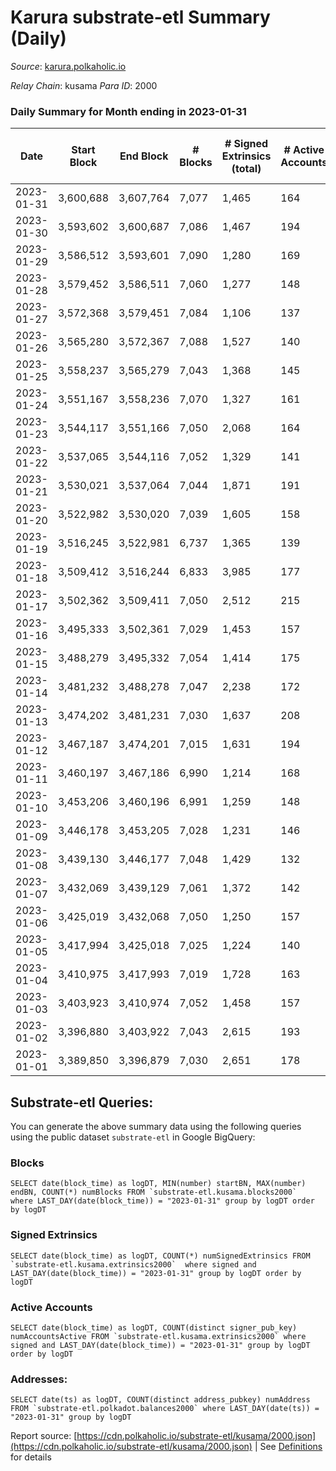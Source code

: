 # Karura substrate-etl Summary (Daily)

_Source_: [karura.polkaholic.io](https://karura.polkaholic.io)

*Relay Chain*: kusama
*Para ID*: 2000



### Daily Summary for Month ending in 2023-01-31


| Date | Start Block | End Block | # Blocks | # Signed Extrinsics (total) | # Active Accounts | # Passive | # New | # Addresses with Balances | # Events | # Transfers | # XCM Transfers In | # XCM Transfers Out |
| ---- | ----------- | --------- | -------- | --------------------------- | ----------------- | --------- | ----- | ------------------------- | -------- | ----------- | ------------------ | ------------------- |
| 2023-01-31 | 3,600,688 | 3,607,764 | 7,077  | 1,465 | 164 | 39 | 27 | 94,704 | 61,533 | 1,332 ($518,718.19) | 83 ($38,620.36) | 109 ($80,490.69) |
| 2023-01-30 | 3,593,602 | 3,600,687 | 7,086  | 1,467 | 194 | 42 | 18 | 94,680 | 61,747 | 1,337 ($231,695.23) | 101 ($47,324.94) | 97 ($63,818.21) |
| 2023-01-29 | 3,586,512 | 3,593,601 | 7,090  | 1,280 | 169 | 47 | 27 | 94,665 | 60,604 | 1,246 ($223,506.20) | 107 ($59,335.51) | 108 ($61,227.79) |
| 2023-01-28 | 3,579,452 | 3,586,511 | 7,060  | 1,277 | 148 | 29 | 12 | 94,643 | 60,364 | 1,143 ($290,682.94) | 81 ($43,315.37) | 84 ($47,939.97) |
| 2023-01-27 | 3,572,368 | 3,579,451 | 7,084  | 1,106 | 137 | 39 | 17 | 94,633 | 58,480 | 904 ($208,901.13) | 93 ($53,820.56) | 96 ($62,652.87) |
| 2023-01-26 | 3,565,280 | 3,572,367 | 7,088  | 1,527 | 140 | 43 | 12 | 94,620 | 62,411 | 1,444 ($405,321.55) | 108 ($54,168.05) | 96 ($67,541.16) |
| 2023-01-25 | 3,558,237 | 3,565,279 | 7,043  | 1,368 | 145 | 37 | 17 | 94,609 | 60,691 | 1,207 ($211,913.08) | 93 ($51,550.41) | 125 ($43,008.78) |
| 2023-01-24 | 3,551,167 | 3,558,236 | 7,070  | 1,327 | 161 | 28 | 13 | 94,594 | 60,771 | 1,208 ($221,971.57) | 126 ($56,806.46) | 153 ($61,408.66) |
| 2023-01-23 | 3,544,117 | 3,551,166 | 7,050  | 2,068 | 164 | 38 | 16 | 94,584 | 67,644 | 2,190 ($525,023.27) | 192 ($145,915.48) | 194 ($140,004.38) |
| 2023-01-22 | 3,537,065 | 3,544,116 | 7,052  | 1,329 | 141 | 36 | 19 | 94,569 | 60,952 | 1,374 ($349,063.91) | 103 ($37,536.56) | 127 ($58,811.65) |
| 2023-01-21 | 3,530,021 | 3,537,064 | 7,044  | 1,871 | 191 | 46 | 27 | 94,551 | 65,946 | 2,052 ($572,721.98) | 131 ($54,619.64) | 158 ($50,094.65) |
| 2023-01-20 | 3,522,982 | 3,530,020 | 7,039  | 1,605 | 158 | 45 | 22 | 94,529 | 64,041 | 1,733 ($400,458.69) | 179 ($85,026.25) | 188 ($122,536.98) |
| 2023-01-19 | 3,516,245 | 3,522,981 | 6,737  | 1,365 | 139 | 36 | 12 | 94,509 | 59,539 | 1,386 ($260,616.90) | 164 ($63,428.82) | 167 ($76,343.42) |
| 2023-01-18 | 3,509,412 | 3,516,244 | 6,833  | 3,985 | 177 | 41 | 15 | 94,497 | 76,526 | 2,245 ($529,931.12) | 279 ($131,730.23) | 258 ($140,898.78) |
| 2023-01-17 | 3,502,362 | 3,509,411 | 7,050  | 2,512 | 215 | 45 | 24 | 94,484 | 72,129 | 2,654 ($488,014.88) | 307 ($95,117.74) | 313 ($144,821.30) |
| 2023-01-16 | 3,495,333 | 3,502,361 | 7,029  | 1,453 | 157 | 34 | 19 | 94,461 | 61,695 | 1,458 ($307,256.70) | 102 ($17,774.97) | 111 ($56,785.16) |
| 2023-01-15 | 3,488,279 | 3,495,332 | 7,054  | 1,414 | 175 | 35 | 23 | 94,445 | 61,829 | 1,439 ($313,845.62) | 115 ($25,094.51) | 118 ($27,853.41) |
| 2023-01-14 | 3,481,232 | 3,488,278 | 7,047  | 2,238 | 172 | 39 | 22 | 94,427 | 68,636 | 2,265 ($500,317.36) | 165 ($61,728.20) | 206 ($72,720.69) |
| 2023-01-13 | 3,474,202 | 3,481,231 | 7,030  | 1,637 | 208 | 39 | 22 | 94,408 | 63,256 | 1,677 ($371,844.80) | 106 ($53,042.01) | 116 ($59,852.70) |
| 2023-01-12 | 3,467,187 | 3,474,201 | 7,015  | 1,631 | 194 | 44 | 26 | 94,388 | 62,227 | 1,414 ($316,059.45) | 87 ($16,342.21) | 131 ($40,180.06) |
| 2023-01-11 | 3,460,197 | 3,467,186 | 6,990  | 1,214 | 168 | 42 | 22 | 94,368 | 59,086 | 1,092 ($380,333.43) | 85 ($23,430.14) | 116 ($34,730.91) |
| 2023-01-10 | 3,453,206 | 3,460,196 | 6,991  | 1,259 | 148 | 32 | 18 | 94,349 | 59,267 | 1,026 ($190,541.99) | 92 ($45,380.10) | 96 ($76,674.55) |
| 2023-01-09 | 3,446,178 | 3,453,205 | 7,028  | 1,231 | 146 | 39 | 17 | 94,332 | 59,739 | 1,138 ($167,596.99) | 113 ($24,641.63) | 132 ($21,615.44) |
| 2023-01-08 | 3,439,130 | 3,446,177 | 7,048  | 1,429 | 132 | 40 | 18 | 94,318 | 61,135 | 1,246 ($199,061.51) | 102 ($15,079.39) | 135 ($22,104.07) |
| 2023-01-07 | 3,432,069 | 3,439,129 | 7,061  | 1,372 | 142 | 41 | 18 | 94,302 | 60,216 | 1,024 ($180,908.76) | 110 ($19,818.65) | 102 ($19,634.73) |
| 2023-01-06 | 3,425,019 | 3,432,068 | 7,050  | 1,250 | 157 | 38 | 21 | 94,284 | 59,899 | 1,213 ($214,053.33) | 67 ($16,286.07) | 84 ($16,437.61) |
| 2023-01-05 | 3,417,994 | 3,425,018 | 7,025  | 1,224 | 140 | 33 | 11 | 94,265 | 59,213 | 1,067 ($183,352.22) | 64 ($9,310.22) | 93 ($19,678.18) |
| 2023-01-04 | 3,410,975 | 3,417,993 | 7,019  | 1,728 | 163 | 30 | 11 | 94,255 | 63,738 | 1,719 ($465,032.06) | 96 ($35,039.73) | 135 ($66,764.15) |
| 2023-01-03 | 3,403,923 | 3,410,974 | 7,052  | 1,458 | 157 | 34 | 14 | 94,244 | 61,442 | 1,379 ($367,461.79) | 69 ($18,958.51) | 96 ($21,896.32) |
| 2023-01-02 | 3,396,880 | 3,403,922 | 7,043  | 2,615 | 193 | 45 | 12 | 94,231 | 72,270 | 2,845 ($1,011,558.15) | 135 ($43,085.95) | 165 ($73,835.15) |
| 2023-01-01 | 3,389,850 | 3,396,879 | 7,030  | 2,651 | 178 | 54 | 23 | 94,220 | 71,467 | 2,477 ($789,597.67) | 163 ($51,773.52) | 169 ($55,143.64) |

## Substrate-etl Queries:
You can generate the above summary data using the following queries using the public dataset `substrate-etl` in Google BigQuery:


### Blocks
```
SELECT date(block_time) as logDT, MIN(number) startBN, MAX(number) endBN, COUNT(*) numBlocks FROM `substrate-etl.kusama.blocks2000`  where LAST_DAY(date(block_time)) = "2023-01-31" group by logDT order by logDT
```


### Signed Extrinsics
```
SELECT date(block_time) as logDT, COUNT(*) numSignedExtrinsics FROM `substrate-etl.kusama.extrinsics2000`  where signed and LAST_DAY(date(block_time)) = "2023-01-31" group by logDT order by logDT
```


### Active Accounts
```
SELECT date(block_time) as logDT, COUNT(distinct signer_pub_key) numAccountsActive FROM `substrate-etl.kusama.extrinsics2000` where signed and LAST_DAY(date(block_time)) = "2023-01-31" group by logDT order by logDT
```


### Addresses:
```
SELECT date(ts) as logDT, COUNT(distinct address_pubkey) numAddress FROM `substrate-etl.polkadot.balances2000` where LAST_DAY(date(ts)) = "2023-01-31" group by logDT
```



Report source: [https://cdn.polkaholic.io/substrate-etl/kusama/2000.json](https://cdn.polkaholic.io/substrate-etl/kusama/2000.json) | See [Definitions](/DEFINITIONS.md) for details
